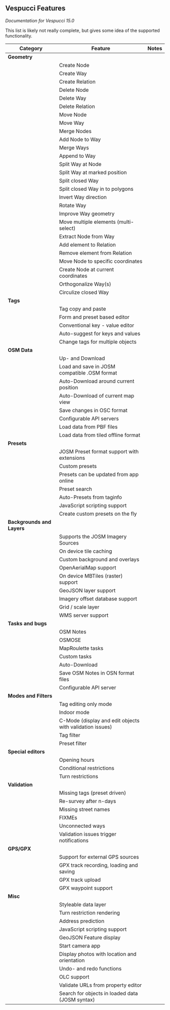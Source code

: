 ## Vespucci Features
_Documentation for Vespucci 15.0_

This list is likely not really complete, but gives some idea of the supported functionality.

|Category             | Feature                     | Notes
|---------------------|-----------------------------|----------------------------------------------------------------
|__Geometry__         |                             |         
|                     | Create Node                 |
|                     | Create Way                  | 
|                     | Create Relation             |
|                     | Delete Node                 |
|                     | Delete Way                  |
|                     | Delete Relation             |
|                     | Move Node                   |
|                     | Move Way                    |
|                     | Merge Nodes                 |
|                     | Add Node to Way             |
|                     | Merge Ways                  |
|                     | Append to Way               |
|                     | Split Way at Node           |
|                     | Split Way at marked position |
|                     | Split closed Way            |
|                     | Split closed Way in to polygons |
|                     | Invert Way direction        |
|                     | Rotate Way                  |
|                     | Improve Way geometry        |
|                     | Move multiple elements (multi-select) |
|                     | Extract Node from Way       |
|                     | Add element to Relation     |
|                     | Remove element from Relation |
|                     | Move Node to specific coordinates |
|                     | Create Node at current coordinates |
|                     | Orthogonalize Way(s)        |
|                     | Circulize closed Way        |
|__Tags__             |                             |
|                     | Tag copy and paste          |
|                     | Form and preset based editor |
|                     | Conventional key - value editor |
|                     | Auto-suggest for keys and values |
|                     | Change tags for multiple objects |
|__OSM Data__         |                             |
|                     | Up- and Download            |
|                     | Load and save in JOSM compatible .OSM format |
|                     | Auto-Download around current position        |
|                     | Auto-Download of current map view            |
|                     | Save changes in OSC format  |
|                     | Configurable API servers    |
|                     | Load data from PBF files    |
|                     | Load data from tiled offline format |
|__Presets__          |                             |
|                     | JOSM Preset format support with extensions |
|                     | Custom presets              |
|                     | Presets can be updated from app online |
|                     | Preset search               |
|                     | Auto-Presets from taginfo    |
|                     | JavaScript scripting support |
|                     | Create custom presets on the fly |
|__Backgrounds and Layers__ |              |
|                           | Supports the JOSM Imagery Sources                        |
|                           | On device tile caching                                   | 
|                           | Custom background and overlays                           |
|                           | OpenAerialMap support                                    |
|                           | On device MBTiles (raster) support                       |
|                           | GeoJSON layer support                                    |
|                           | Imagery offset database support                          |
|                           | Grid / scale layer                                       |
|                           | WMS server support                                       |
|__Tasks and bugs__         |                                                          |
|                           | OSM Notes                                                |
|                           | OSMOSE                                                   |
|                           | MapRoulette tasks                                        |
|                           | Custom tasks                                             |
|                           | Auto-Download                                            |
|                           | Save OSM Notes in OSN format files                       |
|                           | Configurable API server                                  |
|__Modes and Filters__      |                                                          |
|                           | Tag editing only mode                                    |
|                           | Indoor mode                                              |
|                           | C-Mode (display and edit objects with validation issues) |
|                           | Tag filter                                               |
|                           | Preset filter                                            |
|__Special editors__        |                                                          |
|                           | Opening hours                                            |
|                           | Conditional restrictions                                 |
|                           | Turn restrictions                                        |
|__Validation__             |                                                          |
|                           | Missing tags (preset driven)                             |
|                           | Re-survey after n-days                                   |
|                           | Missing street names                                     |
|                           | FIXMEs                                                   |
|                           | Unconnected ways                                         |
|                           | Validation issues trigger notifications                  | 
|__GPS/GPX__                |                                                          |
|                           | Support for external GPS sources                         |
|                           | GPX track recording, loading and saving                  |
|                           | GPX track upload                                         |
|                           | GPX waypoint support                                     |  
|__Misc__                   |                                                          |
|                           | Styleable data layer                                     |
|                           | Turn restriction rendering                               |
|                           | Address prediction                                       |
|                           | JavaScript scripting support                             |
|                           | GeoJSON Feature display                                  |
|                           | Start camera app                                         |
|                           | Display photos with location and orientation             |
|                           | Undo- and redo functions                                 |
|                           | OLC support                                              |
|                           | Validate URLs from property editor                       |
|                           | Search for objects in loaded data (JOSM syntax)          |
